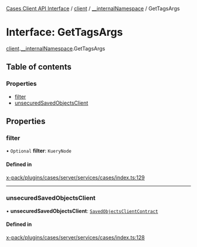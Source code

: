 [Cases Client API Interface](../README.md) / [client](../modules/client.md) / [\_\_internalNamespace](../modules/client.__internalNamespace.md) / GetTagsArgs

# Interface: GetTagsArgs

[client](../modules/client.md).[__internalNamespace](../modules/client.__internalNamespace.md).GetTagsArgs

## Table of contents

### Properties

- [filter](client.__internalNamespace.GetTagsArgs.md#filter)
- [unsecuredSavedObjectsClient](client.__internalNamespace.GetTagsArgs.md#unsecuredsavedobjectsclient)

## Properties

### filter

• `Optional` **filter**: `KueryNode`

#### Defined in

[x-pack/plugins/cases/server/services/cases/index.ts:129](https://github.com/elastic/kibana/blob/06b0f975f60/x-pack/plugins/cases/server/services/cases/index.ts#L129)

___

### unsecuredSavedObjectsClient

• **unsecuredSavedObjectsClient**: [`SavedObjectsClientContract`](../modules/client.__internalNamespace.md#savedobjectsclientcontract)

#### Defined in

[x-pack/plugins/cases/server/services/cases/index.ts:128](https://github.com/elastic/kibana/blob/06b0f975f60/x-pack/plugins/cases/server/services/cases/index.ts#L128)
